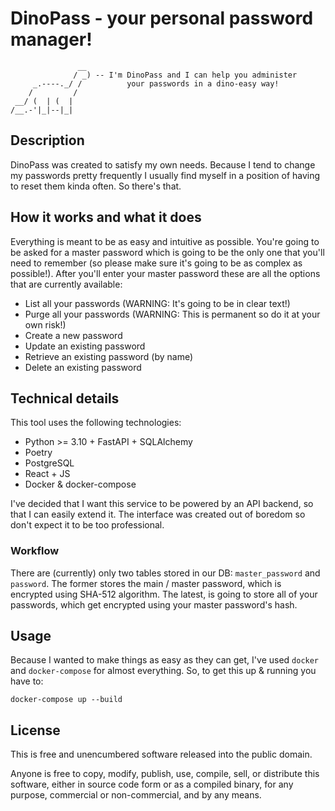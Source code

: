 DinoPass - your personal password manager!
=======================

```
               __
              / _) -- I'm DinoPass and I can help you administer
     _.----._/ /          your passwords in a dino-easy way!
    /         /
 __/ (  | (  |
/__.-'|_|--|_|
```

## Description

DinoPass was created to satisfy my own needs. Because I tend to change my
passwords pretty frequently I usually find myself in a position of having to reset
them kinda often. So there's that.


## How it works and what it does

Everything is meant to be as easy and intuitive as possible. You're going to be asked
for a master password which is going to be the only one that you'll need to remember
(so please make sure it's going to be as complex as possible!). After you'll enter your
master password these are all the options that are currently available:

* List all your passwords  (WARNING: It's going to be in clear text!)
* Purge all your passwords (WARNING: This is permanent so do it at your own risk!)
* Create a new password
* Update an existing password
* Retrieve an existing password (by name)
* Delete an existing password

## Technical details

This tool uses the following technologies:

* Python >= 3.10 + FastAPI + SQLAlchemy
* Poetry
* PostgreSQL
* React + JS
* Docker & docker-compose

I've decided that I want this service to be powered by an API backend, so that I can
easily extend it. The interface was created out of boredom so don't expect it to be
too professional.

### Workflow

There are (currently) only two tables stored in our DB: `master_password` and
`password`. The former stores the main / master password, which is encrypted
using SHA-512 algorithm. The latest, is going to store all of your passwords,
which get encrypted using your master password's hash.

## Usage

Because I wanted to make things as easy as they can get, I've used `docker` and
`docker-compose` for almost everything. So, to get this up & running you have to:

```shell
docker-compose up --build
```

License
-------

This is free and unencumbered software released into the public domain.

Anyone is free to copy, modify, publish, use, compile, sell, or
distribute this software, either in source code form or as a compiled
binary, for any purpose, commercial or non-commercial, and by any means.
